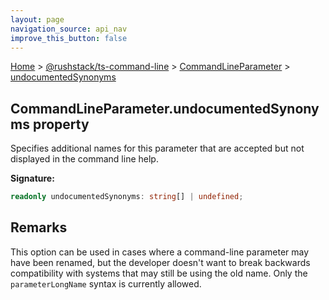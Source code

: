 ```yaml
---
layout: page
navigation_source: api_nav
improve_this_button: false
---
```



[Home](./index.md) &gt; [@rushstack/ts-command-line](./ts-command-line.md) &gt; [CommandLineParameter](./ts-command-line.commandlineparameter.md) &gt; [undocumentedSynonyms](./ts-command-line.commandlineparameter.undocumentedsynonyms.md)

## CommandLineParameter.undocumentedSynonyms property

Specifies additional names for this parameter that are accepted but not displayed in the command line help.

<b>Signature:</b>

```typescript
readonly undocumentedSynonyms: string[] | undefined;
```

## Remarks

This option can be used in cases where a command-line parameter may have been renamed, but the developer doesn't want to break backwards compatibility with systems that may still be using the old name. Only the `parameterLongName` syntax is currently allowed.
